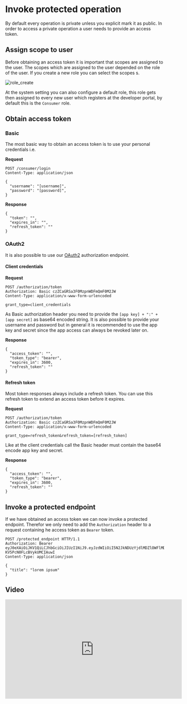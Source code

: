 
# Invoke protected operation

By default every operation is private unless you explicit mark it as public. In order to access a private operation a
user needs to provide an access token.

## Assign scope to user

Before obtaining an access token it is important that scopes are assigned to the user. The scopes which are assigned to
the user depended on the role of the user. If you create a new role you can select the scopes s.

![role_create](/img/use_cases/role_create.png)

At the system setting you can also configure a default role, this role gets then assigned to every new user which
registers at the developer portal, by default this is the `Consumer` role.

## Obtain access token

### Basic

The most basic way to obtain an access token is to use your personal credentials i.e.

__Request__

```
POST /consumer/login
Content-Type: application/json

{
  "username": "[username]",
  "password": "[password]",
}
```

__Response__

```
{
  "token": "",
  "expires_in": "",
  "refresh_token": ""
}
```

### OAuth2

It is also possible to use our [OAuth2](https://datatracker.ietf.org/doc/html/rfc6749) authorization endpoint.

#### Client credentials

__Request__

```
POST /authorization/token
Authorization: Basic czZCaGRSa3F0MzpnWDFmQmF0M2JW
Content-Type: application/x-www-form-urlencoded

grant_type=client_credentials
```

As Basic authorization header you need to provide the `[app key] + ":" + [app secret]` as base64 encoded string. It is
also possible to provide your username and password but in general it is recommended to use the app key and secret since
the app access can always be revoked later on.

__Response__

```
{
  "access_token": "",
  "token_type": "bearer",
  "expires_in": 3600,
  "refresh_token": ""
}
```

#### Refresh token

Most token responses always include a refresh token. You can use this refresh token to extend an access token before it
expires.

__Request__

```
POST /authorization/token
Authorization: Basic czZCaGRSa3F0MzpnWDFmQmF0M2JW
Content-Type: application/x-www-form-urlencoded

grant_type=refresh_token&refresh_token=[refresh_token]
```

Like at the client credentials call the Basic header must contain the base64 encode app key and secret.

__Response__

```
{
  "access_token": "",
  "token_type": "bearer",
  "expires_in": 3600,
  "refresh_token": ""
}
```

## Invoke a protected endpoint

If we have obtained an access token we can now invoke a protected endpoint. Therefor we only need to add the
`Authorization` header to a request containing he access token as `Bearer` token.

```
POST /protected_endpoint HTTP/1.1
Authorization: Bearer eyJ0eXAiOiJKV1QiLCJhbGciOiJIUzI1NiJ9.eyJzdWIiOiI5N2JkNDUzYjdlMDZlOWFlMDQxNi00YmY2MWFiYjg4MDJjZmRmOWZmN2UyNDg4OTNmNzYyYmU5Njc5MGUzYTk4NDQ3MDEtYjNkYTk1MDYyNCIsImlhdCI6MTQ5MTE2NzIzNiwiZXhwIjoxNDkxMTcwODM2LCJuYW1lIjoidGVzdCJ9.T49Af5wnPIFYbPer3rOn-KV5PcN0FLcBVykUMCIAuwI
Content-Type: application/json

{
  "title": "lorem ipsum"
}
```

## Video

<iframe width="560" height="315" src="https://www.youtube.com/embed/DkZAB9FHack" title="YouTube video player" frameborder="0" allow="accelerometer; autoplay; clipboard-write; encrypted-media; gyroscope; picture-in-picture" allowfullscreen></iframe>
